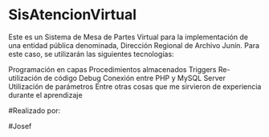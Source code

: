 # SisAtencionVirtual

Este es un Sistema de Mesa de Partes Virtual para la implementación de una entidad pública denominada, Dirección Regional de Archivo Junín. Para este caso, se utilizarán las siguientes tecnologías:

Programación en capas
Procedimientos almacenados
Triggers
Re-utilización de código
Debug
Conexión entre PHP y MySQL Server
Utilización de parámetros
Entre otras cosas que me sirvieron de experiencia durante el aprendizaje

#Realizado por:

#Josef
